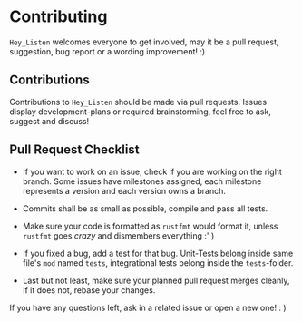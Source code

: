# Contributing

`Hey_Listen` welcomes everyone to get involved, may it be a pull request, suggestion, bug report or a wording improvement! :)

## Contributions

Contributions to `Hey_Listen` should be made via pull requests.
Issues display development-plans or required brainstorming, feel free to ask, suggest and discuss!

## Pull Request Checklist

- If you want to work on an issue, check if you are working on the right branch. Some issues have milestones assigned, each milestone represents a version and each version owns a branch.

- Commits shall be as small as possible, compile and pass all tests.

- Make sure your code is formatted as `rustfmt` would format it, unless `rustfmt` goes _crazy_ and dismembers everything :' )

- If you fixed a bug, add a test for that bug. Unit-Tests belong inside same file's `mod` named `tests`, integrational tests belong inside the `tests`-folder.

- Last but not least, make sure your planned pull request merges cleanly, if it does not, rebase your changes.

If you have any questions left, ask in a related issue or open a new one! : )